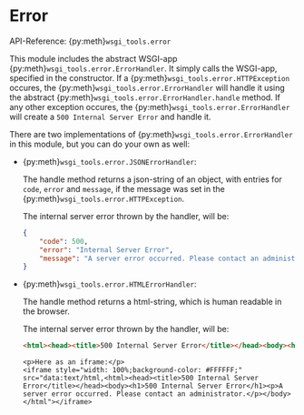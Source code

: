 # Error

API-Reference: {py:meth}`wsgi_tools.error`

This module includes the abstract WSGI-app {py:meth}`wsgi_tools.error.ErrorHandler`. It simply calls the WSGI-app, specified in the constructor. If a {py:meth}`wsgi_tools.error.HTTPException` occures, the {py:meth}`wsgi_tools.error.ErrorHandler` will handle it using the abstract {py:meth}`wsgi_tools.error.ErrorHandler.handle` method. If any other exception occures, the {py:meth}`wsgi_tools.error.ErrorHandler` will create a `500 Internal Server Error` and handle it.

There are two implementations of {py:meth}`wsgi_tools.error.ErrorHandler` in this module, but you can do your own as well:

- {py:meth}`wsgi_tools.error.JSONErrorHandler`:

  The handle method returns a json-string of an object, with entries for `code`, `error` and `message`, if the message was set in the {py:meth}`wsgi_tools.error.HTTPException`.

  The internal server error thrown by the handler, will be:

  ```json
  {
      "code": 500, 
      "error": "Internal Server Error", 
      "message": "A server error occurred. Please contact an administrator."
  }
  ```

- {py:meth}`wsgi_tools.error.HTMLErrorHandler`:

  The handle method returns a html-string, which is human readable in the browser.

  The internal server error thrown by the handler, will be:

  ```html
  <html><head><title>500 Internal Server Error</title></head><body><h1>500 Internal Server Error</h1><p>A server error occurred. Please contact an administrator.</p></body></html>
  ```


  ```{raw} html
  <p>Here as an iframe:</p>
  <iframe style="width: 100%;background-color: #FFFFFF;" src="data:text/html,<html><head><title>500 Internal Server Error</title></head><body><h1>500 Internal Server Error</h1><p>A server error occurred. Please contact an administrator.</p></body></html"></iframe>
  ```
